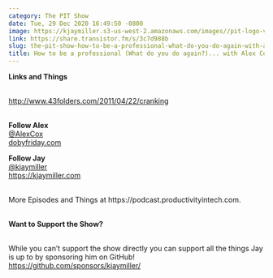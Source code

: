 ```yaml
---
category: The PIT Show
date: Tue, 29 Dec 2020 16:49:50 -0800
image: https://kjaymiller.s3-us-west-2.amazonaws.com/images//pit-logo-v5.jpg
link: https://share.transistor.fm/s/3c7d988b
slug: the-pit-show-how-to-be-a-professional-what-do-you-do-again-with-alex-cox
title: How to be a professional (What do you do again?)... with Alex Cox
---
```


<p><strong>Links and Things<br /></strong><br /></p><p><a href="http://www.43folders.com/2011/04/22/cranking">http://www.43folders.com/2011/04/22/cranking</a></p><p><br /><strong>Follow Alex</strong><br /><a href="https://twitter.com/alexcox">@AlexCox</a><br /><a href="https://dobyfriday.com">dobyfriday.com</a></p><p><strong>Follow Jay</strong><br /><a href="https://twitter.com/kjaymiller">@kjaymiller</a><br /><a href="https://kjaymiller.com">https://kjaymiller.com</a></p><p><br />More Episodes and Things at https://podcast.productivityintech.com.</p><p><strong><br />Want to Support the Show?</strong></p><p><br />While you can’t support the show directly you can support all the things Jay is up to by sponsoring him on GitHub!<br /><a href="https://github.com/sponsors/kjaymiller/">https://github.com/sponsors/kjaymiller/</a></p>